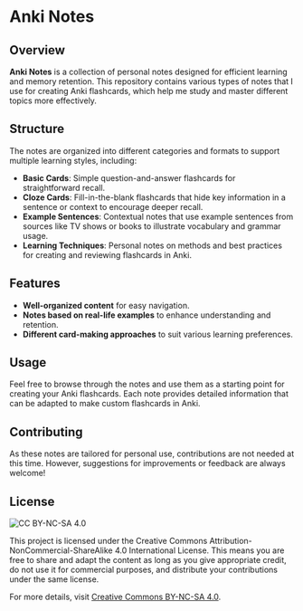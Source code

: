 # Anki Notes

## Overview
**Anki Notes** is a collection of personal notes designed for efficient learning and memory retention. This repository contains various types of notes that I use for creating Anki flashcards, which help me study and master different topics more effectively.

## Structure
The notes are organized into different categories and formats to support multiple learning styles, including:
- **Basic Cards**: Simple question-and-answer flashcards for straightforward recall.
- **Cloze Cards**: Fill-in-the-blank flashcards that hide key information in a sentence or context to encourage deeper recall.
- **Example Sentences**: Contextual notes that use example sentences from sources like TV shows or books to illustrate vocabulary and grammar usage.
- **Learning Techniques**: Personal notes on methods and best practices for creating and reviewing flashcards in Anki.

## Features
- **Well-organized content** for easy navigation.
- **Notes based on real-life examples** to enhance understanding and retention.
- **Different card-making approaches** to suit various learning preferences.

## Usage
Feel free to browse through the notes and use them as a starting point for creating your Anki flashcards. Each note provides detailed information that can be adapted to make custom flashcards in Anki.

## Contributing
As these notes are tailored for personal use, contributions are not needed at this time. However, suggestions for improvements or feedback are always welcome!

## License
![CC BY-NC-SA 4.0](https://licensebuttons.net/l/by-nc-sa/4.0/88x31.png)

This project is licensed under the Creative Commons Attribution-NonCommercial-ShareAlike 4.0 International License. This means you are free to share and adapt the content as long as you give appropriate credit, do not use it for commercial purposes, and distribute your contributions under the same license.

For more details, visit [Creative Commons BY-NC-SA 4.0](https://creativecommons.org/licenses/by-nc-sa/4.0/).
